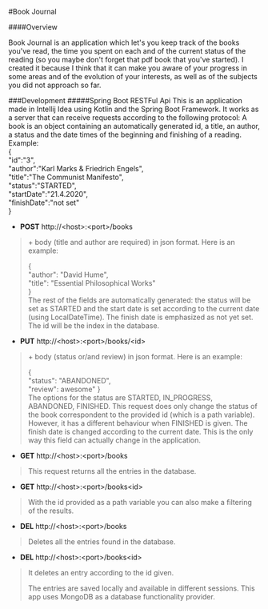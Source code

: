 #Book Journal

####Overview

Book Journal is an application which let's you keep track of the books you've read, 
the time you spent on each and of the current status of the reading (so you maybe don't forget that pdf book that you've started). I created it because I think that it can make you aware of your progress in some
 areas and of the evolution of your interests, as well as of the subjects you did not approach so far. 
 
###Development
#####Spring Boot RESTFul Api
This is an application made in Intellij Idea using Kotlin and the Spring Boot Framework.
It works as a server that can receive requests according to the following protocol:
A book is an object containing an automatically generated id, a title, an author, a status and the date times of the beginning and finishing of a reading.
Example:<br>
{
<br>"id":"3",
<br>"author":"Karl Marks & Friedrich Engels",
<br>"title":"The Communist Manifesto",
<br>"status":"STARTED",
<br>"startDate":"21.4.2020",
<br>"finishDate":"not set"
<br>
}
* **POST** http://\<host\>:\<port\>/books 
>\+ body (title and author are required) in json format. Here is an example:
>
>{<br>
 "author": "David Hume",<br>
 "title": "Essential Philosophical Works"<br>
 } 
><br>
>The rest of the fields are automatically generated: the status will be set as STARTED and the
> start date is set according to the current date (using LocalDateTime). The finish date is
emphasized as not yet set. The id will be the index in the database.

* **PUT** http://\<host\>:\<port\>/books/\<id\>
>\+ body (status or/and review) in json format. Here is an example:
>
>{<br>
 "status": "ABANDONED",<br>
>"review": awesome"
 } 
><br>
>The options for the status are STARTED, IN_PROGRESS, ABANDONED, FINISHED. This request
> does only change the status of the book correspondent to the provided id (which is a path variable).
>However, it has a different behaviour when FINISHED is given. The finish date is changed according 
>to the current date. This is the only way this field can actually change in the application.
>
* **GET** http://\<host\>:\<port\>/books
>This request returns all the entries in the database.

* **GET** http://\<host\>:\<port\>/books\<id\>
>With the id provided as a path variable you can also make a filtering of the results.
>
* **DEL** http://\<host\>:\<port\>/books
> Deletes all the entries found in the database.
* **DEL** http://\<host\>:\<port\>/books\<id\>
 >It deletes an entry according to the id given.
>
>The entries are saved locally and available in different sessions. This app uses MongoDB as a 
>database functionality provider.

 
